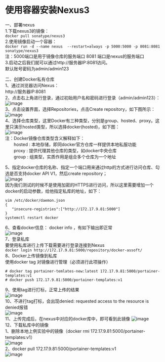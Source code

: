 使用容器安装Nexus3
=================
一、部署nexus  
1.下载nexus3的镜像：  
``` docker pull sonatype/nexus3 ```  
2.使用镜像启动一个容器：  
``` docker run -d --name nexus  --restart=always -p 5000:5000 -p 8081:8081 sonatype/nexus3 ```  
注：5000端口是用于镜像仓库的服务端口   8081 端口是nexus的服务端口  
3.启动之后我们就可以通过http://服务器IP:8081访问。  
默认账号密码为admin/admin123  

二、创建Docker私有仓库   
1、通过浏览器访问Nexus：  
http://服务器IP:8081  
2、点击右上角进行登录，通过初始用户名和密码进行登录（admin/admin123）：  
![image](https://github.com/mykubernetes/linux-install/blob/master/image/nexus1.png)  
3、点击设置界面，选择Repositories，点击Create repository，如下图所示： 
![image](https://github.com/mykubernetes/linux-install/blob/master/image/nexus2.png)  
4、选择仓库类型，这里Docker有三种类型，分别是group、hosted、proxy。这里只演示hosted类型，所以选择docker(hosted)，如下图：  
![image](https://github.com/mykubernetes/linux-install/blob/master/image/nexus3.png)  
注：Docker镜像仓库类型含义解释如下：  
　　hosted : 本地存储，即同docker官方仓库一样提供本地私服功能  
　　proxy : 提供代理其他仓库的类型，如docker中央仓库  
　　group : 组类型，实质作用是组合多个仓库为一个地址  

5、指定docker仓库的名称、指定一个端口用来通过http的方式进行访问仓库、勾选是否支持docker API V1，然后create repository；  
![image](https://github.com/mykubernetes/linux-install/blob/master/image/nexus4.png)  
因为我们测试的时候不是使用加密的HTTPS进行访问，所以这里需要增加一个docker的启动参数，给他指定私库的地址，如下：  
```
vim /etc/docker/daemon.json
{
   "insecure-registries":["http://172.17.9.81:5000"]
}
systemctl restart docker
```  
6、查看docker信息： docker info ，有如下输出即正常  
![image](https://github.com/mykubernetes/linux-install/blob/master/image/nexus5.png)  
7、登录私库  
要使用私库进行上传下载需要进行登录连接到Nexus  
``` docker login http://172.17.9.81:5000/repository/docker-assoft/ ```  
8、Docker上传镜像到私库  
使用docker tag 对镜像进行管理（必须进行此项操作）  
```
# docker tag portainer-temlates-new:latest 172.17.9.81:5000/portainer-templates:v1  
# docker push 172.17.9.81:5000/portainer-templates:v1  
```  
9、使用tag进行打标，正常上传的结果  
![image](https://github.com/mykubernetes/linux-install/blob/master/image/nexus6.png)  
10、不进行tag打标，会出现denied: requested access to the resource is denied报错  
![image](https://github.com/mykubernetes/linux-install/blob/master/image/nexus7.png)  
11、上传完成后，在nexus中对应的docker库中，即可看到此镜像
![image](https://github.com/mykubernetes/linux-install/blob/master/image/nexus8.png)  
12、下载私库中的镜像  
1、删除本地上例实验中的镜像（docker rmi 172.17.9.81:5000/portainer-templates:v1）  
![image](https://github.com/mykubernetes/linux-install/blob/master/image/nexus10.png)  
2、docker pull 172.17.9.81:5000/portainer-templates:v1  
![image](https://github.com/mykubernetes/linux-install/blob/master/image/nexus9.png)  
